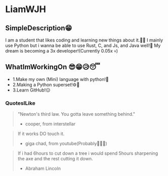 # LiamWJH

## SimpleDescription😁
I am a student that likes coding and learning new things about it.🧑‍💻
I mainly use Python but i wanna be able to use Rust, C, and Js, and Java well!🧐
My dream is becoming a 3x developer!(Currently 0.05x 💀)

## WhatImWorkingOn 😎😁😥😴
 - 1.Make my own (Mini) language with python!🤣
 - 2.Making a Python superset!⚙️🧐
 - 3.Learn GitHub!😑

### QuotesILike
>"Newton's third law. You gotta leave something behind."
>- cooper, from interstellar

>If it works DO touch it.
>- giga chad, from youtube(Probably🤣🤣🤣)

>If i had 6hours to cut down a tree i would spend 5hours sharpening
>the axe and the rest cutting it down.
>- Abraham Lincoln

